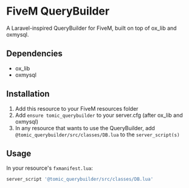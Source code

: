 # FiveM QueryBuilder

A Laravel-inspired QueryBuilder for FiveM, built on top of ox_lib and oxmysql.

## Dependencies

- ox_lib
- oxmysql

## Installation

1. Add this resource to your FiveM resources folder
2. Add `ensure tomic_querybuilder` to your server.cfg (after ox_lib and oxmysql)
3. In any resource that wants to use the QueryBuilder, add `@tomic_querybuilder/src/classes/DB.lua` to the `server_script(s)`

## Usage

In your resource's `fxmanifest.lua`:

```lua
server_script '@tomic_querybuilder/src/classes/DB.lua'
```
